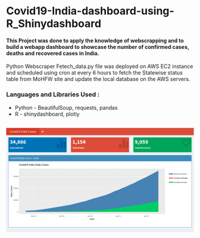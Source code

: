 # Covid19-India-dashboard-using-R_Shinydashboard

#### This Project was done to apply the knowledge of webscrapping and to build a webapp dashboard to showcase the number of confirmed cases, deaths and recovered cases in India.

Python Webscraper Fetech_data.py file was deployed on AWS EC2 instance and scheduled using cron at every 6 hours to fetch the Statewise status table from MoHFW site and update the local database on the AWS servers.

### Languages and Libraries Used : 
* Python - BeautifulSoup, requests, pandas
* R - shinydashboard, plotly

##
##

![Alt text](https://github.com/pathakanupam/Covid19-India-dashboard-using-R_Shinydashboard/blob/master/Screenshot1.png "Title")
